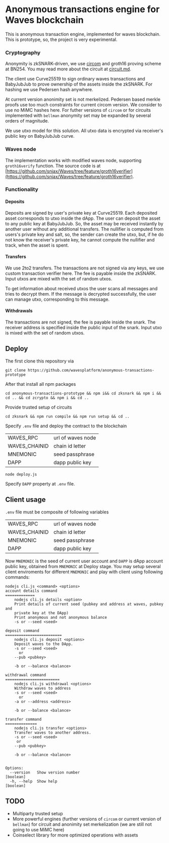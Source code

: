 # Anonymous transactions engine for Waves blockchain

This is anonymous transaction engine, implemented for waves blockchain. This is prototype, so, the project is very experimental.

### Cryptography

Anonymity is zkSNARK-driven, we use [circom](https://github.com/iden3/circom) and groth16 proving scheme at BN254. You may read more about the circuit at [circuit.md](circuit.md).

The client use Curve25519 to sign ordinary waves transactions and BabyJubJub to prove ownership of the assets inside the zkSNARK. For hashing we use Pedersen hash anywhere.

At current version anonimity set is not merkelized. Pedersen based merkle proofs use too much constraints for current circom version. We consider to use no MiMC hashes here. For futher versions of `circom` or for circuits implemented with `bellman` anonymity set may be expanded by several orders of magnitude.

We use utxo model for this solution. All utxo data is encrypted via receiver's public key on BabyJubJub curve.

### Waves node

The implementation works with modified waves node, supporting `groth16verify` function. The source code is at [https://github.com/snjax/Waves/tree/feature/groth16verifier](https://github.com/snjax/Waves/tree/feature/groth16verifier).

### Functionality

#### Deposits

Deposits are signed by user's private key at Curve25519. Each deposited asset corresponds to utxo inside the dApp. The user can deposit the asset to any public key at BabyJubJub. So, the asset may be received instantly by another user without any additional transfers. The nullifier is computed from users's private key and salt, so, the sender can create the utxo, but, if he do not know the receiver's private key, he cannot compute the nullifier and track, when the asset is spent.

#### Transfers

We use 2to2 transfers. The transactions are not signed via any keys, we use custom transaction verifier here. The fee is payable inside the zkSNARK. Input utxos are mixed with the set of random utxos.

To get information about received utxos the user scans all messages and tries to decrypt them. If the message is decrypted successfully, the user can manage utxo, corresponding to this message.

#### Withdrawals

The transactions are not signed, the fee is payable inside the snark. The receiver address is specified inside the public input of the snark. Input utxo is mixed with the set of random utxos.




## Deploy

The first clone this repository via
```
git clone https://github.com/wavesplatform/anonymous-transactions-prototype
```
After that install all npm packages
```
cd anonymous-transactions-prototype && npm i&& cd zksnark && npm i && cd .. && cd zcrypto && npm i && cd ..
```
Provide trusted setup of circuits

```
cd zksnark && npm run compile && npm run setup && cd ..
```

Specify `.env` file and deploy the contract to the blockchain

|   |   |
|---|---|
|WAVES_RPC|url of waves node|
|WAVES_CHAINID|chain id letter|
|MNEMONIC|seed passphrase|
|DAPP|dapp public key|

```
node deploy.js
```

Specify `DAPP` property at `.env` file.



## Client usage

`.env` file must be composite of following variables

|   |   |
|---|---|
|WAVES_RPC|url of waves node|
|WAVES_CHAINID|chain id letter|
|MNEMONIC|seed passphrase|
|DAPP|dapp public key|

Now `MNEMONIC` is the seed of current user account and `DAPP` is dApp account public key, obtained from `MNEMONIC` at Deploy stage. You may setup several client enviroments for different `MNEMONIC` and play with client using following commands:


```
nodejs cli.js <command> <options>
account details command
=============
    nodejs cli.js details <option>
    Print details of current seed (pubkey and address at waves, pubkey and
    private key at the DApp)
    Print anonymous and not anonymous balance
    -s or --seed <seed>

deposit command
=========================
    nodejs cli.js deposit <options>
    Deposit waves to the DApp.
    -s or --seed <seed>
      or
    --pub <pubkey>

    -b or --balance <balance>

withdrawal command
========================
    nodejs cli.js withdrawal <options>
    Withdraw waves to address
    -s or --seed <seed>
      or
    -a or --address <address>

    -b or --balance <balance>

transfer command
==============
    nodejs cli.js transfer <options>
    Transfer waves to another address.
    -s or --seed <seed>
     or
    --pub <pubkey>

    -b or --balance <balance>


Options:
  --version   Show version number                                      [boolean]
  -h, --help  Show help                                                [boolean]

  ```

## TODO

* Multiparty trusted setup
* More powerful engines (further versions of `circom` or current version of `bellman`) for circuit and anonimity set merkelization (we are still not going to use MiMC here)
* Coinselect library for more optimized operations with assets